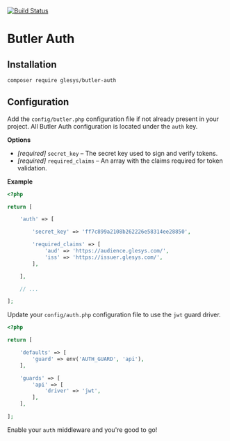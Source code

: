 [![Build Status](https://travis-ci.org/glesys/butler-auth.svg?branch=master)](https://travis-ci.org/glesys/butler-auth)

# Butler Auth

## Installation

```sh
composer require glesys/butler-auth
```

## Configuration

Add the `config/butler.php` configuration file if not already present in your
project. All Butler Auth configuration is located under the `auth` key.

**Options**

- _[required]_ `secret_key` – The secret key used to sign and verify tokens.
- _[required]_ `required_claims` – An array with the claims required for token validation.

**Example**

```php
<?php

return [

    'auth' => [

        'secret_key' => 'ff7c899a2108b262226e58314ee28850',

        'required_claims' => [
            'aud' => 'https://audience.glesys.com/',
            'iss' => 'https://issuer.glesys.com/',
        ],

    ],

    // ...

];

```

Update your `config/auth.php` configuration file to use the `jwt` guard driver.

```php
<?php

return [

    'defaults' => [
        'guard' => env('AUTH_GUARD', 'api'),
    ],

    'guards' => [
        'api' => [
            'driver' => 'jwt',
        ],
    ],

];

```

Enable your `auth` middleware and you're good to go!

